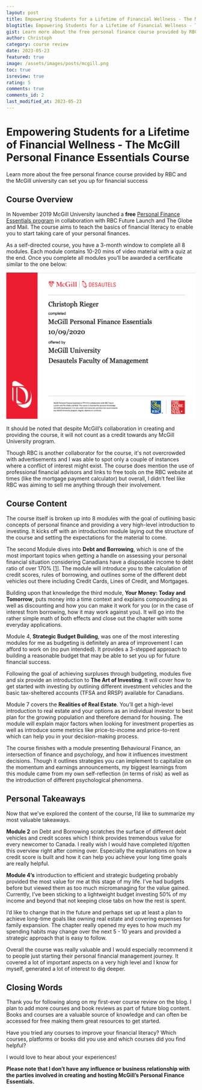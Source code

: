 ```yaml
---
layout: post
title: Empowering Students for a Lifetime of Financial Wellness - The McGill Personal Finance Essentials Course
blogtitle: Empowering Students for a Lifetime of Financial Wellness - The McGill Personal Finance Essentials Course
gist: Learn more about the free personal finance course provided by RBC and the McGill university
author: Christoph
category: course review
date: 2023-05-23
featured: true
image: /assets/images/posts/mcgill.png
toc: true
isreview: true
rating: 5
comments: true
comments_id: 2
last_modified_at: 2023-05-23
---
```


# Empowering Students for a Lifetime of Financial Wellness - The McGill Personal Finance Essentials Course

Learn more about the free personal finance course provided by RBC and the McGill university can set you up for financial success

## Course Overview

In November 2019 McGill University launched a **free** [Personal Finance Essentials program](https://www.mcgillpersonalfinance.com/) in collaboration with RBC Future Launch and The Globe and Mail. The course aims to teach the basics of financial literacy to enable you to start taking care of your personal finances.

As a self-directed course, you have a 3-month window to complete all 8 modules. Each module contains 10-20 mins of video material with a quiz at the end. Once you complete all modules you’ll be awarded a certificate similar to the one below:

![McGill Personal Finance Essentials certificate](/assets/images/posts/mcgillperfsonalfinance.png)

It should be noted that despite McGill’s collaboration in creating and providing the course, it will not count as a credit towards any McGill University program.

Though RBC is another collaborator for the course, it's not overcrowded with advertisements and I was able to spot only a couple of instances where a conflict of interest might exist. The course does mention the use of professional financial advisors and links to free tools on the RBC website at times (like the mortgage payment calculator) but overall, I didn’t feel like RBC was aiming to sell me anything through their involvement.

## Course Content

The course itself is broken up into 8 modules with the goal of outlining basic concepts of personal finance and providing a very high-level introduction to investing. It kicks off with an introduction module laying out the structure of the course and setting the expectations for the material to come.

The second Module dives into **Debt and Borrowing**, which is one of the most important topics when getting a handle on assessing your personal financial situation considering Canadians have a disposable income to debt ratio of over 170% [[1]](https://www.cbc.ca/news/business/statistics-canada-debt-1.5609510).
The module will introduce you to the calculation of credit scores, rules of borrowing, and outlines some of the different debt vehicles out there including Credit Cards, Lines of Credit, and Mortgages.

Building upon that knowledge the third module, **Your Money: Today and Tomorrow**, puts money into a time context and explains compounding as well as discounting and how you can make it work for you (or in the case of interest from borrowing, how it may work against you). It will go into the rather simple math of both effects and close out the chapter with some everyday applications.

Module 4, **Strategic Budget Building**, was one of the most interesting modules for me as budgeting is definitely an area of improvement I can afford to work on (no pun intended). It provides a 3-stepped approach to building a reasonable budget that may be able to set you up for future financial success.

Following the goal of achieving surpluses through budgeting, modules five and six provide an introduction to **The Art of Investing**. It will cover how to get started with investing by outlining different investment vehicles and the basic tax-sheltered accounts (TFSA and RRSP) available for Canadians.

Module 7 covers the **Realities of Real Estate**. You’ll get a high-level introduction to real estate and your options as an individual investor to best plan for the growing population and therefore demand for housing. The module will explain major factors when looking for investment properties as well as introduce some metrics like price-to-income and price-to-rent which can help you in your decision-making process.

The course finishes with a module presenting Behavioural Finance, an intersection of finance and psychology, and how it influences investment decisions. Though it outlines strategies you can implement to capitalize on the momentum and earnings announcements, my biggest learnings from this module came from my own self-reflection (in terms of risk) as well as the introduction of different psychological phenomena.

## Personal Takeaways

Now that we’ve explored the content of the course, I’d like to summarize my most valuable takeaways.

**Module 2** on Debt and Borrowing scratches the surface of different debt vehicles and credit scores which I think provides tremendous value for every newcomer to Canada. I really wish I would have completed it/gotten this overview right after coming over. Especially the explanations on how a credit score is built and how it can help you achieve your long time goals are really helpful.

**Module 4’s** introduction to efficient and strategic budgeting probably provided the most value for me at this stage of my life. I’ve had budgets before but viewed them as too much micromanaging for the value gained. Currently, I’ve been sticking to a lightweight budget investing 50% of my income and beyond that not keeping close tabs on how the rest is spent.

I’d like to change that in the future and perhaps set up at least a plan to achieve long-time goals like owning real estate and covering expenses for family expansion. The chapter really opened my eyes to how much my spending habits may change over the next 5 - 10 years and provided a strategic approach that is easy to follow.

Overall the course was really valuable and I would especially recommend it to people just starting their personal financial management journey. It covered a lot of important aspects on a very high level and I know for myself, generated a lot of interest to dig deeper.

## Closing Words

Thank you for following along on my first-ever course review on the blog. I plan to add more courses and book reviews as part of future blog content. Books and courses are a valuable source of knowledge and can often be accessed for free making them great resources to get started.

Have you tried any courses to improve your financial literacy? Which courses, platforms or books did you use and which courses did you find helpful?

I would love to hear about your experiences!

**Please note that I don’t have any influence or business relationship with the parties involved in creating and hosting McGill’s Personal Finance Essentials.**
